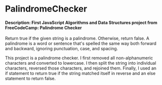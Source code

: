 # PalindromeChecker
#### Description: First JavaScript Algorithms and Data Structures project from FreeCodeCamp: Palindrome Checker
Return true if the given string is a palindrome. Otherwise, return false.
A palindrome is a word or sentence that's spelled the same way both forward and backward, ignoring punctuation, case, and spacing.

This project is a palindrome checker. I first removed all non-alphanumeric characters and converted to lowercase. I then split the string into individual characters, reversed those characters, and rejoined them. Finally, I used an if statement to return true if the string matched itself in reverse and an else statement to return false.
